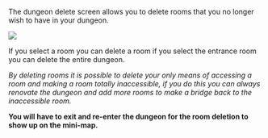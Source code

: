 ---
---
The dungeon delete screen allows you to delete rooms that you no longer wish to have in your dungeon.

![](http://www.forlornonline.com/images/dungeondelete.jpg)

If you select a room you can delete a room if you select the entrance room you can delete the entire dungeon.

_By deleting rooms it is possible to delete your only means of accessing a room and making a room totally inaccessible, if you do this you can always renovate the dungeon and add more rooms to make a bridge back to the inaccessible room._

**You will have to exit and re-enter the dungeon for the room deletion to show up on the mini-map.**